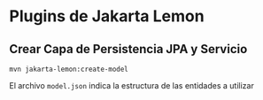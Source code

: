 # Plugins de Jakarta Lemon

## Crear Capa de Persistencia JPA y Servicio
```
mvn jakarta-lemon:create-model 
```

El archivo `model.json` indica la estructura de las entidades a utilizar